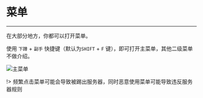 # 菜单
---
在大部分地方，你都可以打开菜单。

使用 `下蹲` + `副手` 快捷键（默认为`SHIFT` + `F` 键），即可打开主菜单，其他二级菜单不做介绍。

![主菜单](https://img.picui.cn/free/2024/06/14/666b17ec16755.png)

!> 频繁点击菜单可能会导致被踢出服务器，同时恶意使用菜单可能导致违反服务器规则